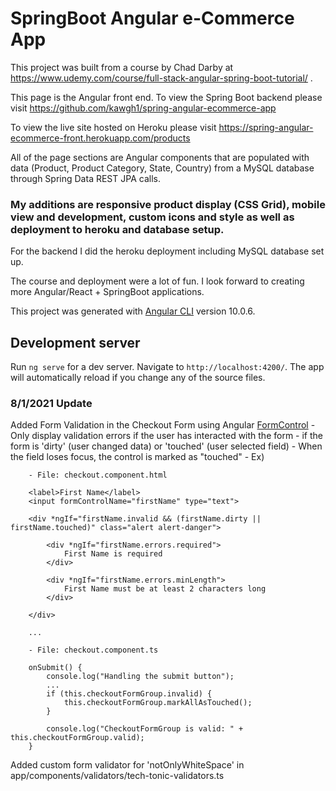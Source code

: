 # SpringBoot Angular e-Commerce App

This project was built from a course by Chad Darby at https://www.udemy.com/course/full-stack-angular-spring-boot-tutorial/ . 


This page is the Angular front end. To view the Spring Boot backend please visit https://github.com/kawgh1/spring-angular-ecommerce-app

To view the live site hosted on Heroku please visit https://spring-angular-ecommerce-front.herokuapp.com/products



All of the page sections are Angular components that are populated with data (Product, Product Category, State, Country) from a MySQL database through Spring Data REST JPA calls. 


### My additions are responsive product display (CSS Grid), mobile view and development, custom icons and style as well as deployment to heroku and database setup.


For the backend I did the heroku deployment including MySQL database set up.

The course and deployment were a lot of fun. I look forward to creating more Angular/React + SpringBoot applications.


This project was generated with [Angular CLI](https://github.com/angular/angular-cli) version 10.0.6.

## Development server

Run `ng serve` for a dev server. Navigate to `http://localhost:4200/`. The app will automatically reload if you change any of the source files.

### 8/1/2021 Update

Added Form Validation in the Checkout Form using Angular [FormControl](https://angular.io/api/forms/FormControl)
    - Only display validation errors if the user has interacted with the form - if the form is 'dirty' (user changed data) or 'touched' (user selected field)
    - When the field loses focus, the control is marked as "touched"
    - Ex)

        - File: checkout.component.html

        <label>First Name</label>
        <input formControlName="firstName" type="text">
        
        <div *ngIf="firstName.invalid && (firstName.dirty || firstName.touched)" class="alert alert-danger">

            <div *ngIf="firstName.errors.required"> 
                First Name is required 
            </div>

            <div *ngIf="firstName.errors.minLength"> 
                First Name must be at least 2 characters long 
            </div>

        </div>

        ...

        - File: checkout.component.ts

        onSubmit() {
            console.log("Handling the submit button");
            ...
            if (this.checkoutFormGroup.invalid) {
                this.checkoutFormGroup.markAllAsTouched();
            }

            console.log("CheckoutFormGroup is valid: " + this.checkoutFormGroup.valid);
        }

Added custom form validator for 'notOnlyWhiteSpace' in app/components/validators/tech-tonic-validators.ts
